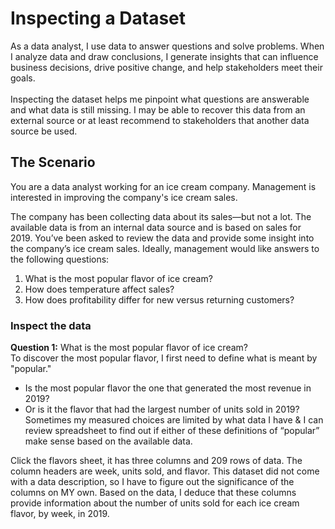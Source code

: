 # Inspecting a Dataset
As a data analyst, I use data to answer questions and solve problems. When I analyze data and draw conclusions, I generate insights that can influence business decisions, drive positive change, and help stakeholders meet their goals.<br> 
<br>Inspecting the dataset helps me pinpoint what questions are answerable and what data is still missing. I may be able to recover this data from an external source or at least recommend to stakeholders that another data source be used.<br>
## The Scenario
You are a data analyst working for an ice cream company. Management is interested in improving the company's ice cream sales.

The company has been collecting data about its sales—but not a lot. The available data is from an internal data source and is based on sales for 2019. You’ve been asked to review the data and provide some insight into the company’s ice cream sales. Ideally, management would like answers to the following questions:

1. What is the most popular flavor of ice cream?
2. How does temperature affect sales?
3. How does profitability differ for new versus returning customers?

### Inspect the data
<b>Question 1:</b> What is the most popular flavor of ice cream?<br>
To discover the most popular flavor, I first need to define what is meant by "popular." 
- Is the most popular flavor the one that generated the most revenue in 2019? 
- Or is it the flavor that had the largest number of units sold in 2019? <br>
Sometimes my measured choices are limited by what data I have & I can review spreadsheet to find out if either of these definitions of “popular” make sense based on the available data.  

Click the flavors sheet, it has three columns and 209 rows of data. The column headers are week, units sold, and flavor. This dataset did not come with a data description, so I have to figure out the significance of the columns on MY own. Based on the data, I deduce that these columns provide information about the number of units sold for each ice cream flavor, by week, in 2019.
